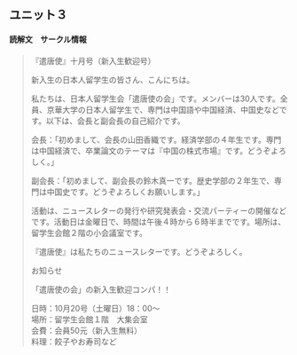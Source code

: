 ## ユニット３

#### 読解文　サークル情報

> 『遣唐使』十月号（新入生歓迎号）
>
> 新入生の日本人留学生の皆さん、こんにちは。
>
> 私たちは、日本人留学生会「遣唐使の会」です。メンバーは30人です。全員、京華大学の日本人留学生で、専門は中国語や中国経済、中国史などです。以下は、会長と副会長の自己紹介です。
>
> 会長：「初めまして、会長の山田香織です。経済学部の４年生です。専門は中国経済で、卒業論文のテーマは『中国の株式市場』です。どうぞよろしく。」
>
> 副会長：「初めまして、副会長の鈴木真一です。歴史学部の２年生で、専門は中国史です。どうぞよろしくお願いします。」
>
> 活動は、ニュースレターの発行や研究発表会・交流パーティーの開催などです。活動日は金曜日で、時間は午後４時から６時半までです。場所は、留学生会館２階の小会議室です。
>
> 『遣唐使』は私たちのニュースレターです。どうぞよろしく。
>
> お知らせ
>
> 「遣唐使の会」の新入生歓迎コンパ！！
>
> 日時：10月20号（土曜日）18：00〜 \
> 場所：留学生会館１階　大集会室 \
> 会費：会員50元（新入生無料）\
> 料理：餃子やお寿司など

